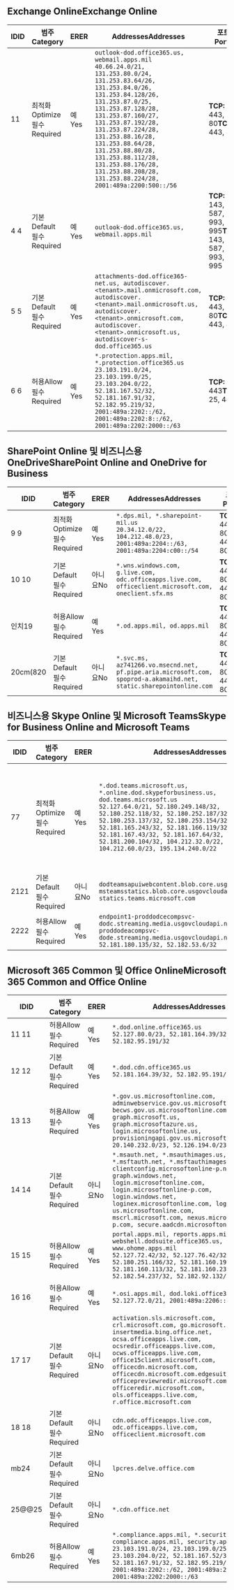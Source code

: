 <!--THIS FILE IS AUTOMATICALLY GENERATED. MANUAL CHANGES WILL BE OVERWRITTEN.-->
<!--Please contact the Office 365 Endpoints team with any questions.-->
<!--USGovDoD endpoints version 2020090100-->
<!--File generated 2020-10-08 15:22:57.7702-->

## <a name="exchange-online"></a><span data-ttu-id="43092-101">Exchange Online</span><span class="sxs-lookup"><span data-stu-id="43092-101">Exchange Online</span></span>

<span data-ttu-id="43092-102">ID</span><span class="sxs-lookup"><span data-stu-id="43092-102">ID</span></span> | <span data-ttu-id="43092-103">범주</span><span class="sxs-lookup"><span data-stu-id="43092-103">Category</span></span> | <span data-ttu-id="43092-104">ER</span><span class="sxs-lookup"><span data-stu-id="43092-104">ER</span></span> | <span data-ttu-id="43092-105">Addresses</span><span class="sxs-lookup"><span data-stu-id="43092-105">Addresses</span></span> | <span data-ttu-id="43092-106">포트</span><span class="sxs-lookup"><span data-stu-id="43092-106">Ports</span></span>
-- | -------------------- | --- | ---------------------------------------------------------------------------------------------------------------------------------------------------------------------------------------------------------------------------------------------------------------------------------------------------------------------------------------------------------------------------------------------- | -------------------------------
<span data-ttu-id="43092-107">1</span><span class="sxs-lookup"><span data-stu-id="43092-107">1</span></span> | <span data-ttu-id="43092-108">최적화</span><span class="sxs-lookup"><span data-stu-id="43092-108">Optimize</span></span><BR><span data-ttu-id="43092-109">필수</span><span class="sxs-lookup"><span data-stu-id="43092-109">Required</span></span> | <span data-ttu-id="43092-110">예</span><span class="sxs-lookup"><span data-stu-id="43092-110">Yes</span></span> | `outlook-dod.office365.us, webmail.apps.mil`<BR>`40.66.24.0/21, 131.253.80.0/24, 131.253.83.64/26, 131.253.84.0/26, 131.253.84.128/26, 131.253.87.0/25, 131.253.87.128/28, 131.253.87.160/27, 131.253.87.192/28, 131.253.87.224/28, 131.253.88.16/28, 131.253.88.64/28, 131.253.88.80/28, 131.253.88.112/28, 131.253.88.176/28, 131.253.88.208/28, 131.253.88.224/28, 2001:489a:2200:500::/56` | <span data-ttu-id="43092-111">**TCP:** 443, 80</span><span class="sxs-lookup"><span data-stu-id="43092-111">**TCP:** 443, 80</span></span>
<span data-ttu-id="43092-112">4 </span><span class="sxs-lookup"><span data-stu-id="43092-112">4</span></span> | <span data-ttu-id="43092-113">기본</span><span class="sxs-lookup"><span data-stu-id="43092-113">Default</span></span><BR><span data-ttu-id="43092-114">필수</span><span class="sxs-lookup"><span data-stu-id="43092-114">Required</span></span> | <span data-ttu-id="43092-115">예</span><span class="sxs-lookup"><span data-stu-id="43092-115">Yes</span></span> | `outlook-dod.office365.us, webmail.apps.mil` | <span data-ttu-id="43092-116">**TCP:** 143, 25, 587, 993, 995</span><span class="sxs-lookup"><span data-stu-id="43092-116">**TCP:** 143, 25, 587, 993, 995</span></span>
<span data-ttu-id="43092-117">5 </span><span class="sxs-lookup"><span data-stu-id="43092-117">5</span></span> | <span data-ttu-id="43092-118">기본</span><span class="sxs-lookup"><span data-stu-id="43092-118">Default</span></span><BR><span data-ttu-id="43092-119">필수</span><span class="sxs-lookup"><span data-stu-id="43092-119">Required</span></span> | <span data-ttu-id="43092-120">예</span><span class="sxs-lookup"><span data-stu-id="43092-120">Yes</span></span> | `attachments-dod.office365-net.us, autodiscover.<tenant>.mail.onmicrosoft.com, autodiscover.<tenant>.mail.onmicrosoft.us, autodiscover.<tenant>.onmicrosoft.com, autodiscover.<tenant>.onmicrosoft.us, autodiscover-s-dod.office365.us` | <span data-ttu-id="43092-121">**TCP:** 443, 80</span><span class="sxs-lookup"><span data-stu-id="43092-121">**TCP:** 443, 80</span></span>
<span data-ttu-id="43092-122">6 </span><span class="sxs-lookup"><span data-stu-id="43092-122">6</span></span> | <span data-ttu-id="43092-123">허용</span><span class="sxs-lookup"><span data-stu-id="43092-123">Allow</span></span><BR><span data-ttu-id="43092-124">필수</span><span class="sxs-lookup"><span data-stu-id="43092-124">Required</span></span> | <span data-ttu-id="43092-125">예</span><span class="sxs-lookup"><span data-stu-id="43092-125">Yes</span></span> | `*.protection.apps.mil, *.protection.office365.us`<BR>`23.103.191.0/24, 23.103.199.0/25, 23.103.204.0/22, 52.181.167.52/32, 52.181.167.91/32, 52.182.95.219/32, 2001:489a:2202::/62, 2001:489a:2202:8::/62, 2001:489a:2202:2000::/63` | <span data-ttu-id="43092-126">**TCP:** 25, 443</span><span class="sxs-lookup"><span data-stu-id="43092-126">**TCP:** 25, 443</span></span>

## <a name="sharepoint-online-and-onedrive-for-business"></a><span data-ttu-id="43092-127">SharePoint Online 및 비즈니스용 OneDrive</span><span class="sxs-lookup"><span data-stu-id="43092-127">SharePoint Online and OneDrive for Business</span></span>

<span data-ttu-id="43092-128">ID</span><span class="sxs-lookup"><span data-stu-id="43092-128">ID</span></span> | <span data-ttu-id="43092-129">범주</span><span class="sxs-lookup"><span data-stu-id="43092-129">Category</span></span> | <span data-ttu-id="43092-130">ER</span><span class="sxs-lookup"><span data-stu-id="43092-130">ER</span></span> | <span data-ttu-id="43092-131">Addresses</span><span class="sxs-lookup"><span data-stu-id="43092-131">Addresses</span></span> | <span data-ttu-id="43092-132">포트</span><span class="sxs-lookup"><span data-stu-id="43092-132">Ports</span></span>
-- | -------------------- | --- | ------------------------------------------------------------------------------------------------------------------- | ----------------
<span data-ttu-id="43092-133">9 </span><span class="sxs-lookup"><span data-stu-id="43092-133">9</span></span> | <span data-ttu-id="43092-134">최적화</span><span class="sxs-lookup"><span data-stu-id="43092-134">Optimize</span></span><BR><span data-ttu-id="43092-135">필수</span><span class="sxs-lookup"><span data-stu-id="43092-135">Required</span></span> | <span data-ttu-id="43092-136">예</span><span class="sxs-lookup"><span data-stu-id="43092-136">Yes</span></span> | `*.dps.mil, *.sharepoint-mil.us`<BR>`20.34.12.0/22, 104.212.48.0/23, 2001:489a:2204::/63, 2001:489a:2204:c00::/54` | <span data-ttu-id="43092-137">**TCP:** 443, 80</span><span class="sxs-lookup"><span data-stu-id="43092-137">**TCP:** 443, 80</span></span>
<span data-ttu-id="43092-138">10  </span><span class="sxs-lookup"><span data-stu-id="43092-138">10</span></span> | <span data-ttu-id="43092-139">기본</span><span class="sxs-lookup"><span data-stu-id="43092-139">Default</span></span><BR><span data-ttu-id="43092-140">필수</span><span class="sxs-lookup"><span data-stu-id="43092-140">Required</span></span> | <span data-ttu-id="43092-141">아니요</span><span class="sxs-lookup"><span data-stu-id="43092-141">No</span></span> | `*.wns.windows.com, g.live.com, odc.officeapps.live.com, officeclient.microsoft.com, oneclient.sfx.ms` | <span data-ttu-id="43092-142">**TCP:** 443, 80</span><span class="sxs-lookup"><span data-stu-id="43092-142">**TCP:** 443, 80</span></span>
<span data-ttu-id="43092-143">인치</span><span class="sxs-lookup"><span data-stu-id="43092-143">19</span></span> | <span data-ttu-id="43092-144">허용</span><span class="sxs-lookup"><span data-stu-id="43092-144">Allow</span></span><BR><span data-ttu-id="43092-145">필수</span><span class="sxs-lookup"><span data-stu-id="43092-145">Required</span></span> | <span data-ttu-id="43092-146">예</span><span class="sxs-lookup"><span data-stu-id="43092-146">Yes</span></span> | `*.od.apps.mil, od.apps.mil` | <span data-ttu-id="43092-147">**TCP:** 443, 80</span><span class="sxs-lookup"><span data-stu-id="43092-147">**TCP:** 443, 80</span></span>
<span data-ttu-id="43092-148">20cm(8</span><span class="sxs-lookup"><span data-stu-id="43092-148">20</span></span> | <span data-ttu-id="43092-149">기본</span><span class="sxs-lookup"><span data-stu-id="43092-149">Default</span></span><BR><span data-ttu-id="43092-150">필수</span><span class="sxs-lookup"><span data-stu-id="43092-150">Required</span></span> | <span data-ttu-id="43092-151">아니요</span><span class="sxs-lookup"><span data-stu-id="43092-151">No</span></span> | `*.svc.ms, az741266.vo.msecnd.net, pf.pipe.aria.microsoft.com, spoprod-a.akamaihd.net, static.sharepointonline.com` | <span data-ttu-id="43092-152">**TCP:** 443, 80</span><span class="sxs-lookup"><span data-stu-id="43092-152">**TCP:** 443, 80</span></span>

## <a name="skype-for-business-online-and-microsoft-teams"></a><span data-ttu-id="43092-153">비즈니스용 Skype Online 및 Microsoft Teams</span><span class="sxs-lookup"><span data-stu-id="43092-153">Skype for Business Online and Microsoft Teams</span></span>

<span data-ttu-id="43092-154">ID</span><span class="sxs-lookup"><span data-stu-id="43092-154">ID</span></span> | <span data-ttu-id="43092-155">범주</span><span class="sxs-lookup"><span data-stu-id="43092-155">Category</span></span> | <span data-ttu-id="43092-156">ER</span><span class="sxs-lookup"><span data-stu-id="43092-156">ER</span></span> | <span data-ttu-id="43092-157">Addresses</span><span class="sxs-lookup"><span data-stu-id="43092-157">Addresses</span></span> | <span data-ttu-id="43092-158">포트</span><span class="sxs-lookup"><span data-stu-id="43092-158">Ports</span></span>
-- | -------------------- | --- | -------------------------------------------------------------------------------------------------------------------------------------------------------------------------------------------------------------------------------------------------------------------------------------------------------------------------------------------------------- | -----------------------------------------------
<span data-ttu-id="43092-159">7</span><span class="sxs-lookup"><span data-stu-id="43092-159">7</span></span> | <span data-ttu-id="43092-160">최적화</span><span class="sxs-lookup"><span data-stu-id="43092-160">Optimize</span></span><BR><span data-ttu-id="43092-161">필수</span><span class="sxs-lookup"><span data-stu-id="43092-161">Required</span></span> | <span data-ttu-id="43092-162">예</span><span class="sxs-lookup"><span data-stu-id="43092-162">Yes</span></span> | `*.dod.teams.microsoft.us, *.online.dod.skypeforbusiness.us, dod.teams.microsoft.us`<BR>`52.127.64.0/21, 52.180.249.148/32, 52.180.252.118/32, 52.180.252.187/32, 52.180.253.137/32, 52.180.253.154/32, 52.181.165.243/32, 52.181.166.119/32, 52.181.167.43/32, 52.181.167.64/32, 52.181.200.104/32, 104.212.32.0/22, 104.212.60.0/23, 195.134.240.0/22` | <span data-ttu-id="43092-163">**TCP:** 443</span><span class="sxs-lookup"><span data-stu-id="43092-163">**TCP:** 443</span></span><BR><span data-ttu-id="43092-164">**UDP:** 3478, 3479, 3480, 3481</span><span class="sxs-lookup"><span data-stu-id="43092-164">**UDP:** 3478, 3479, 3480, 3481</span></span>
<span data-ttu-id="43092-165"> 21</span><span class="sxs-lookup"><span data-stu-id="43092-165">21</span></span> | <span data-ttu-id="43092-166">기본</span><span class="sxs-lookup"><span data-stu-id="43092-166">Default</span></span><BR><span data-ttu-id="43092-167">필수</span><span class="sxs-lookup"><span data-stu-id="43092-167">Required</span></span> | <span data-ttu-id="43092-168">아니요</span><span class="sxs-lookup"><span data-stu-id="43092-168">No</span></span> | `dodteamsapuiwebcontent.blob.core.usgovcloudapi.net, msteamsstatics.blob.core.usgovcloudapi.net, statics.teams.microsoft.com` | <span data-ttu-id="43092-169">**TCP:** 443</span><span class="sxs-lookup"><span data-stu-id="43092-169">**TCP:** 443</span></span>
<span data-ttu-id="43092-170">22</span><span class="sxs-lookup"><span data-stu-id="43092-170">22</span></span> | <span data-ttu-id="43092-171">허용</span><span class="sxs-lookup"><span data-stu-id="43092-171">Allow</span></span><BR><span data-ttu-id="43092-172">필수</span><span class="sxs-lookup"><span data-stu-id="43092-172">Required</span></span> | <span data-ttu-id="43092-173">예</span><span class="sxs-lookup"><span data-stu-id="43092-173">Yes</span></span> | `endpoint1-proddodcecompsvc-dodc.streaming.media.usgovcloudapi.net, endpoint1-proddodeacompsvc-dode.streaming.media.usgovcloudapi.net`<BR>`52.181.180.135/32, 52.182.53.6/32` | <span data-ttu-id="43092-174">**TCP:** 443</span><span class="sxs-lookup"><span data-stu-id="43092-174">**TCP:** 443</span></span>

## <a name="microsoft-365-common-and-office-online"></a><span data-ttu-id="43092-175">Microsoft 365 Common 및 Office Online</span><span class="sxs-lookup"><span data-stu-id="43092-175">Microsoft 365 Common and Office Online</span></span>

<span data-ttu-id="43092-176">ID</span><span class="sxs-lookup"><span data-stu-id="43092-176">ID</span></span> | <span data-ttu-id="43092-177">범주</span><span class="sxs-lookup"><span data-stu-id="43092-177">Category</span></span> | <span data-ttu-id="43092-178">ER</span><span class="sxs-lookup"><span data-stu-id="43092-178">ER</span></span> | <span data-ttu-id="43092-179">Addresses</span><span class="sxs-lookup"><span data-stu-id="43092-179">Addresses</span></span> | <span data-ttu-id="43092-180">포트</span><span class="sxs-lookup"><span data-stu-id="43092-180">Ports</span></span>
-- | ------------------- | --- | ---------------------------------------------------------------------------------------------------------------------------------------------------------------------------------------------------------------------------------------------------------------------------------------------------------------------------------------------------------------------------------------------- | ----------------
<span data-ttu-id="43092-181">11 </span><span class="sxs-lookup"><span data-stu-id="43092-181">11</span></span> | <span data-ttu-id="43092-182">허용</span><span class="sxs-lookup"><span data-stu-id="43092-182">Allow</span></span><BR><span data-ttu-id="43092-183">필수</span><span class="sxs-lookup"><span data-stu-id="43092-183">Required</span></span> | <span data-ttu-id="43092-184">예</span><span class="sxs-lookup"><span data-stu-id="43092-184">Yes</span></span> | `*.dod.online.office365.us`<BR>`52.127.80.0/23, 52.181.164.39/32, 52.182.95.191/32` | <span data-ttu-id="43092-185">**TCP:** 443</span><span class="sxs-lookup"><span data-stu-id="43092-185">**TCP:** 443</span></span>
<span data-ttu-id="43092-186">12 </span><span class="sxs-lookup"><span data-stu-id="43092-186">12</span></span> | <span data-ttu-id="43092-187">기본</span><span class="sxs-lookup"><span data-stu-id="43092-187">Default</span></span><BR><span data-ttu-id="43092-188">필수</span><span class="sxs-lookup"><span data-stu-id="43092-188">Required</span></span> | <span data-ttu-id="43092-189">예</span><span class="sxs-lookup"><span data-stu-id="43092-189">Yes</span></span> | `*.dod.cdn.office365.us`<BR>`52.181.164.39/32, 52.182.95.191/32` | <span data-ttu-id="43092-190">**TCP:** 443</span><span class="sxs-lookup"><span data-stu-id="43092-190">**TCP:** 443</span></span>
<span data-ttu-id="43092-191">13 </span><span class="sxs-lookup"><span data-stu-id="43092-191">13</span></span> | <span data-ttu-id="43092-192">허용</span><span class="sxs-lookup"><span data-stu-id="43092-192">Allow</span></span><BR><span data-ttu-id="43092-193">필수</span><span class="sxs-lookup"><span data-stu-id="43092-193">Required</span></span> | <span data-ttu-id="43092-194">예</span><span class="sxs-lookup"><span data-stu-id="43092-194">Yes</span></span> | `*.gov.us.microsoftonline.com, adminwebservice.gov.us.microsoftonline.com, becws.gov.us.microsoftonline.com, dod-graph.microsoft.us, graph.microsoftazure.us, login.microsoftonline.us, provisioningapi.gov.us.microsoftonline.com`<BR>`20.140.232.0/23, 52.126.194.0/23` | <span data-ttu-id="43092-195">**TCP:** 443</span><span class="sxs-lookup"><span data-stu-id="43092-195">**TCP:** 443</span></span>
<span data-ttu-id="43092-196">14 </span><span class="sxs-lookup"><span data-stu-id="43092-196">14</span></span> | <span data-ttu-id="43092-197">기본</span><span class="sxs-lookup"><span data-stu-id="43092-197">Default</span></span><BR><span data-ttu-id="43092-198">필수</span><span class="sxs-lookup"><span data-stu-id="43092-198">Required</span></span> | <span data-ttu-id="43092-199">아니요</span><span class="sxs-lookup"><span data-stu-id="43092-199">No</span></span> | `*.msauth.net, *.msauthimages.us, *.msftauth.net, *.msftauthimages.us, clientconfig.microsoftonline-p.net, graph.windows.net, login.microsoftonline.com, login.microsoftonline-p.com, login.windows.net, loginex.microsoftonline.com, login-us.microsoftonline.com, mscrl.microsoft.com, nexus.microsoftonline-p.com, secure.aadcdn.microsoftonline-p.com` | <span data-ttu-id="43092-200">**TCP:** 443</span><span class="sxs-lookup"><span data-stu-id="43092-200">**TCP:** 443</span></span>
<span data-ttu-id="43092-201">15 </span><span class="sxs-lookup"><span data-stu-id="43092-201">15</span></span> | <span data-ttu-id="43092-202">허용</span><span class="sxs-lookup"><span data-stu-id="43092-202">Allow</span></span><BR><span data-ttu-id="43092-203">필수</span><span class="sxs-lookup"><span data-stu-id="43092-203">Required</span></span> | <span data-ttu-id="43092-204">예</span><span class="sxs-lookup"><span data-stu-id="43092-204">Yes</span></span> | `portal.apps.mil, reports.apps.mil, webshell.dodsuite.office365.us, www.ohome.apps.mil`<BR>`52.127.72.42/32, 52.127.76.42/32, 52.180.251.166/32, 52.181.160.19/32, 52.181.160.113/32, 52.181.160.236/32, 52.182.54.237/32, 52.182.92.132/32` | <span data-ttu-id="43092-205">**TCP:** 443</span><span class="sxs-lookup"><span data-stu-id="43092-205">**TCP:** 443</span></span>
<span data-ttu-id="43092-206">16 </span><span class="sxs-lookup"><span data-stu-id="43092-206">16</span></span> | <span data-ttu-id="43092-207">허용</span><span class="sxs-lookup"><span data-stu-id="43092-207">Allow</span></span><BR><span data-ttu-id="43092-208">필수</span><span class="sxs-lookup"><span data-stu-id="43092-208">Required</span></span> | <span data-ttu-id="43092-209">예</span><span class="sxs-lookup"><span data-stu-id="43092-209">Yes</span></span> | `*.osi.apps.mil, dod.loki.office365.us`<BR>`52.127.72.0/21, 2001:489a:2206::/48` | <span data-ttu-id="43092-210">**TCP:** 443</span><span class="sxs-lookup"><span data-stu-id="43092-210">**TCP:** 443</span></span>
<span data-ttu-id="43092-211">17 </span><span class="sxs-lookup"><span data-stu-id="43092-211">17</span></span> | <span data-ttu-id="43092-212">기본</span><span class="sxs-lookup"><span data-stu-id="43092-212">Default</span></span><BR><span data-ttu-id="43092-213">필수</span><span class="sxs-lookup"><span data-stu-id="43092-213">Required</span></span> | <span data-ttu-id="43092-214">아니요</span><span class="sxs-lookup"><span data-stu-id="43092-214">No</span></span> | `activation.sls.microsoft.com, crl.microsoft.com, go.microsoft.com, insertmedia.bing.office.net, ocsa.officeapps.live.com, ocsredir.officeapps.live.com, ocws.officeapps.live.com, office15client.microsoft.com, officecdn.microsoft.com, officecdn.microsoft.com.edgesuite.net, officepreviewredir.microsoft.com, officeredir.microsoft.com, ols.officeapps.live.com, r.office.microsoft.com` | <span data-ttu-id="43092-215">**TCP:** 443, 80</span><span class="sxs-lookup"><span data-stu-id="43092-215">**TCP:** 443, 80</span></span>
<span data-ttu-id="43092-216">18 </span><span class="sxs-lookup"><span data-stu-id="43092-216">18</span></span> | <span data-ttu-id="43092-217">기본</span><span class="sxs-lookup"><span data-stu-id="43092-217">Default</span></span><BR><span data-ttu-id="43092-218">필수</span><span class="sxs-lookup"><span data-stu-id="43092-218">Required</span></span> | <span data-ttu-id="43092-219">아니요</span><span class="sxs-lookup"><span data-stu-id="43092-219">No</span></span> | `cdn.odc.officeapps.live.com, odc.officeapps.live.com, officeclient.microsoft.com` | <span data-ttu-id="43092-220">**TCP:** 443, 80</span><span class="sxs-lookup"><span data-stu-id="43092-220">**TCP:** 443, 80</span></span>
<span data-ttu-id="43092-221">mb</span><span class="sxs-lookup"><span data-stu-id="43092-221">24</span></span> | <span data-ttu-id="43092-222">기본</span><span class="sxs-lookup"><span data-stu-id="43092-222">Default</span></span><BR><span data-ttu-id="43092-223">필수</span><span class="sxs-lookup"><span data-stu-id="43092-223">Required</span></span> | <span data-ttu-id="43092-224">아니요</span><span class="sxs-lookup"><span data-stu-id="43092-224">No</span></span> | `lpcres.delve.office.com` | <span data-ttu-id="43092-225">**TCP:** 443</span><span class="sxs-lookup"><span data-stu-id="43092-225">**TCP:** 443</span></span>
<span data-ttu-id="43092-226">25@@</span><span class="sxs-lookup"><span data-stu-id="43092-226">25</span></span> | <span data-ttu-id="43092-227">기본</span><span class="sxs-lookup"><span data-stu-id="43092-227">Default</span></span><BR><span data-ttu-id="43092-228">필수</span><span class="sxs-lookup"><span data-stu-id="43092-228">Required</span></span> | <span data-ttu-id="43092-229">아니요</span><span class="sxs-lookup"><span data-stu-id="43092-229">No</span></span> | `*.cdn.office.net` | <span data-ttu-id="43092-230">**TCP:** 443</span><span class="sxs-lookup"><span data-stu-id="43092-230">**TCP:** 443</span></span>
<span data-ttu-id="43092-231">6mb</span><span class="sxs-lookup"><span data-stu-id="43092-231">26</span></span> | <span data-ttu-id="43092-232">허용</span><span class="sxs-lookup"><span data-stu-id="43092-232">Allow</span></span><BR><span data-ttu-id="43092-233">필수</span><span class="sxs-lookup"><span data-stu-id="43092-233">Required</span></span> | <span data-ttu-id="43092-234">예</span><span class="sxs-lookup"><span data-stu-id="43092-234">Yes</span></span> | `*.compliance.apps.mil, *.security.apps.mil, compliance.apps.mil, security.apps.mil`<BR>`23.103.191.0/24, 23.103.199.0/25, 23.103.204.0/22, 52.181.167.52/32, 52.181.167.91/32, 52.182.95.219/32, 2001:489a:2202::/62, 2001:489a:2202:8::/62, 2001:489a:2202:2000::/63` | <span data-ttu-id="43092-235">**TCP:** 443, 80</span><span class="sxs-lookup"><span data-stu-id="43092-235">**TCP:** 443, 80</span></span>
